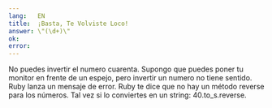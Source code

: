 ```yaml
---
lang:   EN
title:  ¡Basta, Te Volviste Loco!
answer: \"(\d+)\"
ok:     
error:  
---
```


No puedes invertir el numero cuarenta. Supongo que puedes poner tu monitor en
    frente de un espejo, pero invertir un numero no tiene sentido. Ruby lanza un
    mensaje de error. Ruby te dice que no hay un m&eacute;todo reverse para los n&uacute;meros.
    Tal vez si lo conviertes en un string: 
    40.to_s.reverse.
